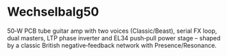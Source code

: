 # Wechselbalg50
50‑W PCB tube guitar amp with two voices (Classic/Beast), serial FX loop, dual masters, LTP phase inverter and EL34 push‑pull power stage – shaped by a classic British negative‑feedback network with Presence/Resonance.
